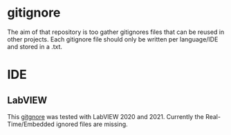 # gitignore
The aim of that repository is too gather gitignores files that can be reused in other projects. Each gitignore file should only be written per language/IDE and stored in a .txt.


# IDE

## LabVIEW

This [gitgnore](./labview.txt) was tested with LabVIEW 2020 and 2021. Currently the Real-Time/Embedded ignored files are missing.
